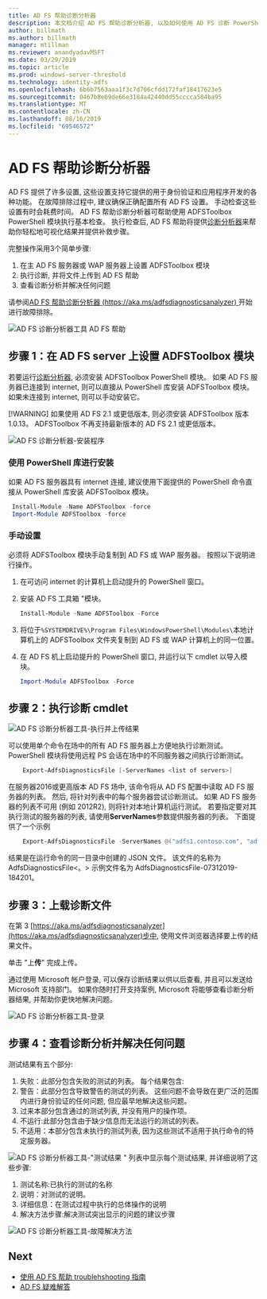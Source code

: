 ```yaml
---
title: AD FS 帮助诊断分析器
description: 本文档介绍 AD FS 帮助诊断分析器, 以及如何使用 AD FS 诊断 PowerShell 模块执行基本检查。
author: billmath
ms.author: billmath
manager: mtillman
ms.reviewer: anandyadavMSFT
ms.date: 03/29/2019
ms.topic: article
ms.prod: windows-server-threshold
ms.technology: identity-adfs
ms.openlocfilehash: 6b6b7563aaa1f3c7d706cfdd172faf18417623e5
ms.sourcegitcommit: 0467b8e69de66e3184a42440dd55cccca584ba95
ms.translationtype: MT
ms.contentlocale: zh-CN
ms.lasthandoff: 08/16/2019
ms.locfileid: "69546572"
---
```

# <a name="ad-fs-help-diagnostics-analyzer"></a>AD FS 帮助诊断分析器

AD FS 提供了许多设置, 这些设置支持它提供的用于身份验证和应用程序开发的各种功能。 在故障排除过程中, 建议确保正确配置所有 AD FS 设置。 手动检查这些设置有时会耗费时间。 AD FS 帮助诊断分析器可帮助使用 ADFSToolbox PowerShell 模块执行基本检查。 执行检查后, AD FS 帮助将提供[诊断分析器](https://aka.ms/adfsdiagnosticsanalyzer)来帮助你轻松地可视化结果并提供补救步骤。

完整操作采用3个简单步骤:

1. 在主 AD FS 服务器或 WAP 服务器上设置 ADFSToolbox 模块
2. 执行诊断, 并将文件上传到 AD FS 帮助
3. 查看诊断分析并解决任何问题

请参阅[AD FS 帮助诊断分析器 (https://aka.ms/adfsdiagnosticsanalyzer) ](https://aka.ms/adfsdiagnosticsanalyzer)开始进行故障排除。

![AD FS 诊断分析器工具 AD FS 帮助](media/ad-fs-diagonostics-analyzer/home.png)

## <a name="step-1-setup-the-adfstoolbox-module-on-ad-fs-server"></a>步骤 1：在 AD FS server 上设置 ADFSToolbox 模块

若要运行[诊断分析器](https://aka.ms/adfsdiagnosticsanalyzer), 必须安装 ADFSToolbox PowerShell 模块。 如果 AD FS 服务器已连接到 internet, 则可以直接从 PowerShell 库安装 ADFSToolbox 模块。 如果未连接到 internet, 则可以手动安装它。 

[!WARNING]
如果使用 AD FS 2.1 或更低版本, 则必须安装 ADFSToolbox 版本1.0.13。 ADFSToolbox 不再支持最新版本的 AD FS 2.1 或更低版本。

![AD FS 诊断分析器-安装程序](media/ad-fs-diagonostics-analyzer/step1_v2.png)

### <a name="setup-using-powershell-gallery"></a>使用 PowerShell 库进行安装

如果 AD FS 服务器具有 internet 连接, 建议使用下面提供的 PowerShell 命令直接从 PowerShell 库安装 ADFSToolbox 模块。

   ```powershell
    Install-Module -Name ADFSToolbox -force
    Import-Module ADFSToolbox -force
   ```

### <a name="setup-manually"></a>手动设置

必须将 ADFSToolbox 模块手动复制到 AD FS 或 WAP 服务器。 按照以下说明进行操作。

1. 在可访问 internet 的计算机上启动提升的 PowerShell 窗口。
2. 安装 AD FS 工具箱 "模块。

    ```powershell
    Install-Module -Name ADFSToolbox -Force
    ```
3. 将位于`%SYSTEMDRIVE%\Program Files\WindowsPowerShell\Modules\`本地计算机上的 ADFSToolbox 文件夹复制到 AD FS 或 WAP 计算机上的同一位置。

4. 在 AD FS 机上启动提升的 PowerShell 窗口, 并运行以下 cmdlet 以导入模块。

    ```powershell
    Import-Module ADFSToolbox -Force
    ```

## <a name="step-2-execute-the-diagnostics-cmdlet"></a>步骤 2：执行诊断 cmdlet

![AD FS 诊断分析器工具-执行并上传结果](media/ad-fs-diagonostics-analyzer/step2_v2.png)

可以使用单个命令在场中的所有 AD FS 服务器上方便地执行诊断测试。 PowerShell 模块将使用远程 PS 会话在场中的不同服务器之间执行诊断测试。

```powershell
    Export-AdfsDiagnosticsFile [-ServerNames <list of servers>]
```

在服务器2016或更高版本 AD FS 场中, 该命令将从 AD FS 配置中读取 AD FS 服务器的列表。 然后, 将针对列表中的每个服务器尝试诊断测试。 如果 AD FS 服务器的列表不可用 (例如 2012R2), 则将针对本地计算机运行测试。 若要指定要对其执行测试的服务器的列表, 请使用**ServerNames**参数提供服务器的列表。 下面提供了一个示例

```powershell
    Export-AdfsDiagnosticsFile -ServerNames @("adfs1.contoso.com", "adfs2.contoso.com")
```

结果是在运行命令的同一目录中创建的 JSON 文件。 该文件的名称为 AdfsDiagnosticsFile\<。\> 示例文件名为 AdfsDiagnosticsFile-07312019-184201。

## <a name="step-3-upload-the-diagnostics-file"></a>步骤 3：上载诊断文件

在第 3 [https://aka.ms/adfsdiagnosticsanalyzer](https://aka.ms/adfsdiagnosticsanalyzer)步中, 使用文件浏览器选择要上传的结果文件。

单击 "上**传**" 完成上传。

通过使用 Microsoft 帐户登录, 可以保存诊断结果以供以后查看, 并且可以发送给 Microsoft 支持部门。 如果你随时打开支持案例, Microsoft 将能够查看诊断分析器结果, 并帮助你更快地解决问题。

![AD FS 诊断分析器工具-登录](media/ad-fs-diagonostics-analyzer/sign_in_step.png)

## <a name="step-4-view-diagnostics-analysis-and-resolve-any-issues"></a>步骤 4：查看诊断分析并解决任何问题

测试结果有五个部分:

1. 失败：此部分包含失败的测试的列表。 每个结果包含:
2. 警告：此部分包含导致警告的测试的列表。 这些问题不会导致在更广泛的范围内进行身份验证的任何问题, 但应最早地解决这些问题。
3. 过来本部分包含通过的测试列表, 并没有用户的操作项。
4. 不运行:此部分包含由于缺少信息而无法运行的测试的列表。
5. 不适用：本部分包含未执行的测试列表, 因为这些测试不适用于执行命令的特定服务器。

![AD FS 诊断分析器工具-"测试结果](media/ad-fs-diagonostics-analyzer/step3a_v3.png) " 列表中显示每个测试结果, 并详细说明了这些步骤:

1. 测试名称:已执行的测试的名称
2. 说明：对测试的说明。
3. 详细信息：在测试过程中执行的总体操作的说明
4. 解决方法步骤:解决测试突出显示的问题的建议步骤

![AD FS 诊断分析器工具-故障解决方法](media/ad-fs-diagonostics-analyzer/step3b_v3.png)

## <a name="next"></a>Next

- [使用 AD FS 帮助 troublehshooting 指南](https://aka.ms/adfshelp/troubleshooting )
- [AD FS 疑难解答](ad-fs-tshoot-overview.md)

